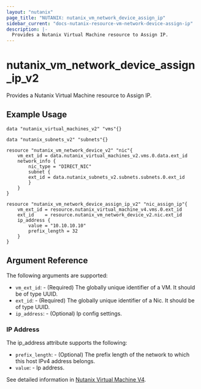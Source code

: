 ```yaml
---
layout: "nutanix"
page_title: "NUTANIX: nutanix_vm_network_device_assign_ip"
sidebar_current: "docs-nutanix-resource-vm-network-device-assign-ip"
description: |-
  Provides a Nutanix Virtual Machine resource to Assign IP.
---
```


# nutanix_vm_network_device_assign_ip_v2

Provides a Nutanix Virtual Machine resource to Assign IP.

## Example Usage

```hcl
data "nutanix_virtual_machines_v2" "vms"{}

data "nutanix_subnets_v2" "subnets"{}

resource "nutanix_vm_network_device_v2" "nic"{
    vm_ext_id = data.nutanix_virtual_machines_v2.vms.0.data.ext_id
    network_info {
        nic_type = "DIRECT_NIC"
        subnet {
        ext_id = data.nutanix_subnets_v2.subnets.subnets.0.ext_id
        }
    }
}

resource "nutanix_vm_network_device_assign_ip_v2" "nic_assign_ip"{
    vm_ext_id = resource.nutanix_virtual_machine_v4.vms.0.ext_id
    ext_id    = resource.nutanix_vm_network_device_v2.nic.ext_id
    ip_address {
        value = "10.10.10.10"
        prefix_length = 32
    }
}

```

## Argument Reference

The following arguments are supported:

* `vm_ext_id`: - (Required) The globally unique identifier of a VM. It should be of type UUID.
* `ext_id`: - (Required) The globally unique identifier of a Nic. It should be of type UUID.
* `ip_address`: - (Optional) Ip config settings.

### IP Address

The ip_address attribute supports the following:

* `prefix_length`: - (Optional) The prefix length of the network to which this host IPv4 address belongs.
* `value`: - Ip address.

See detailed information in [Nutanix Virtual Machine V4](https://developers.nutanix.com/api-reference?namespace=vmm&version=v4.0).
